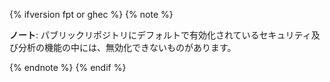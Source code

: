 {% ifversion fpt or ghec %}
{% note %}

**ノート**: パブリックリポジトリにデフォルトで有効化されているセキュリティ及び分析の機能の中には、無効化できないものがあります。

{% endnote %}
{% endif %}
